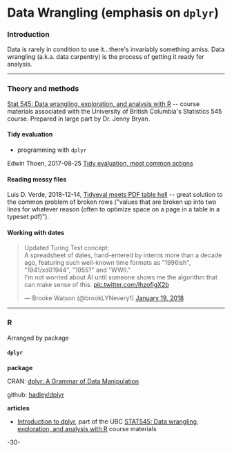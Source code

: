 # Data Wrangling (emphasis on `dplyr`)

### Introduction

Data is rarely in condition to use it...there's invariably something amiss.  Data wrangling (a.k.a. data carpentry) is the process of getting it ready for analysis.

---
### Theory and methods


[Stat 545: Data wrangling, exploration, and analysis with R](http://stat545.com/index.html) -- course materials associated with the University of British Columbia's Statistics 545 course. Prepared in large part by Dr. Jenny Bryan.


#### Tidy evaluation

* programming with `dplyr`

Edwin Thoen, 2017-08-25 [Tidy evaluation, most common actions](https://edwinth.github.io/blog/dplyr-recipes/)

#### Reading messy files

Luis D. Verde, 2018-12-14, [Tidyeval meets PDF table hell](http://luisdva.github.io/rstats/Tidyeval-pdf-hell/) -- great solution to the common problem of broken rows ("values that are broken up into two lines for whatever reason (often to optimize space on a page in a table in a typeset pdf)"). 


#### Working with dates

<blockquote class="twitter-tweet" data-lang="en"><p lang="en" dir="ltr">Updated Turing Test concept:<br>A spreadsheet of dates, hand-entered by interns more than a decade ago, featuring such well-known time formats as &quot;1996ish&quot;, &quot;1941/xd01944&quot;, &quot;1955?&quot; and &quot;WWII.&quot;<br>I&#39;m not worried about AI until someone shows me the algorithm that can make sense of this. <a href="https://t.co/IhzofigX2b">pic.twitter.com/IhzofigX2b</a></p>&mdash; Brooke Watson (@brookLYNevery1) <a href="https://twitter.com/brookLYNevery1/status/954368989181902848?ref_src=twsrc%5Etfw">January 19, 2018</a></blockquote>
<script async src="https://platform.twitter.com/widgets.js" charset="utf-8"></script>


---
### R

Arranged by package

#### `dplyr`

**package**

CRAN: [dplyr: A Grammar of Data Manipulation](https://CRAN.R-project.org/package=dplyr)

github: [hadley/dplyr](https://github.com/hadley/dplyr)

**articles**

* [Introduction to dplyr](http://stat545.com/block009_dplyr-intro.html), part of the UBC [STAT545: Data wrangling, exploration, and analysis with R](http://stat545.com/index.html) course materials




-30-
